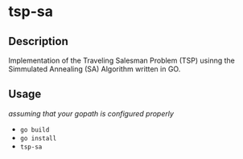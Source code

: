 # tsp-sa

## Description
Implementation of the Traveling Salesman Problem (TSP) usinng the Simmulated Annealing (SA) Algorithm written in GO.

## Usage
*assuming that your gopath is configured properly*
 - `go build`
 - `go install`
 - `tsp-sa`